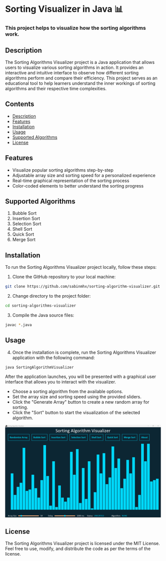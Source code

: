 # Sorting Visualizer in Java 📊

### This project helps to visualize how the sorting algorithms work.

## Description

The Sorting Algorithms Visualizer project is a Java application that allows users to visualize various sorting algorithms in action. It provides an interactive and intuitive interface to observe how different sorting algorithms perform and compare their efficiency. This project serves as an educational tool to help learners understand the inner workings of sorting algorithms and their respective time complexities.

## Contents

- [Description](#description)
- [Features](#features)
- [Installation](#installation)
- [Usage](#usage)
- [Supported Algorithms](#supported-algorithms)
- [License](#license)

## Features

- Visualize popular sorting algorithms step-by-step
- Adjustable array size and sorting speed for a personalized experience
- Real-time graphical representation of the sorting process
- Color-coded elements to better understand the sorting progress

## Supported Algorithms
1. Bubble Sort
3. Insertion Sort    
4. Selection Sort
5. Shell Sort
6. Quick Sort
7. Merge Sort

## Installation

To run the Sorting Algorithms Visualizer project locally, follow these steps:

1. Clone the GitHub repository to your local machine:
```bash
git clone https://github.com/sabinmhx/sorting-algorithm-visualizer.git
```
2. Change directory to the project folder:
```bash
cd sorting-algorithms-visualizer
```
3. Compile the Java source files:
```bash
javac *.java
```

## Usage
4. Once the installation is complete, run the Sorting Algorithms Visualizer application with the following command:
```bash
java SortingAlgorithmVisualizer
```

After the application launches, you will be presented with a graphical user interface that allows you to interact with the visualizer.

- Choose a sorting algorithm from the available options.
- Set the array size and sorting speed using the provided sliders.
- Click the "Generate Array" button to create a new random array for sorting.
- Click the "Sort" button to start the visualization of the selected algorithm.

![Visualizer Output](/assets/sorting-visualizer-main.png?raw=true "Program Screenshot")

## License
The Sorting Algorithms Visualizer project is licensed under the MIT License. Feel free to use, modify, and distribute the code as per the terms of the license.